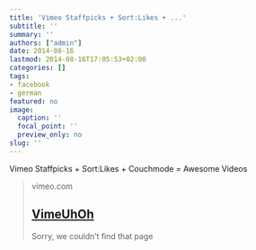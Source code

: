 ```yaml
---
title: 'Vimeo Staffpicks + Sort:Likes + ...'
subtitle: ''
summary: ''
authors: ["admin"]
date: 2014-08-16
lastmod: 2014-08-16T17:05:53+02:00
categories: []
tags:
- facebook
- german
featured: no
image:
  caption: ''
  focal_point: ''
  preview_only: no
slug: ''
---
```

Vimeo Staffpicks + Sort:Likes + Couchmode = Awesome Videos
> vimeo.com
> ## [VimeUhOh](http://vimeo.com/couchmode/channels/staffpicks/sort:likes/22439234)
>
>Sorry, we couldn’t find that page


